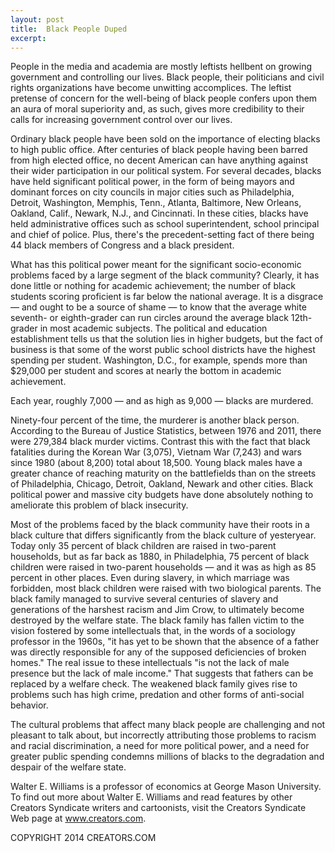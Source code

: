```yaml
---
layout: post
title:  Black People Duped
excerpt:
---
```


People in the media and academia are mostly leftists hellbent on growing government and controlling our lives. Black people, their politicians and civil rights organizations have become unwitting accomplices. The leftist pretense of concern for the well-being of black people confers upon them an aura of moral superiority and, as such, gives more credibility to their calls for increasing government control over our lives.

Ordinary black people have been sold on the importance of electing blacks to high public office. After centuries of black people having been barred from high elected office, no decent American can have anything against their wider participation in our political system. For several decades, blacks have held significant political power, in the form of being mayors and dominant forces on city councils in major cities such as Philadelphia, Detroit, Washington, Memphis, Tenn., Atlanta, Baltimore, New Orleans, Oakland, Calif., Newark, N.J., and Cincinnati. In these cities, blacks have held administrative offices such as school superintendent, school principal and chief of police. Plus, there's the precedent-setting fact of there being 44 black members of Congress and a black president.

What has this political power meant for the significant socio-economic problems faced by a large segment of the black community? Clearly, it has done little or nothing for academic achievement; the number of black students scoring proficient is far below the national average. It is a disgrace — and ought to be a source of shame — to know that the average white seventh- or eighth-grader can run circles around the average black 12th-grader in most academic subjects. The political and education establishment tells us that the solution lies in higher budgets, but the fact of business is that some of the worst public school districts have the highest spending per student. Washington, D.C., for example, spends more than $29,000 per student and scores at nearly the bottom in academic achievement.

Each year, roughly 7,000 — and as high as 9,000 — blacks are murdered.

 Ninety-four percent of the time, the murderer is another black person. According to the Bureau of Justice Statistics, between 1976 and 2011, there were 279,384 black murder victims. Contrast this with the fact that black fatalities during the Korean War (3,075), Vietnam War (7,243) and wars since 1980 (about 8,200) total about 18,500. Young black males have a greater chance of reaching maturity on the battlefields than on the streets of Philadelphia, Chicago, Detroit, Oakland, Newark and other cities. Black political power and massive city budgets have done absolutely nothing to ameliorate this problem of black insecurity.

Most of the problems faced by the black community have their roots in a black culture that differs significantly from the black culture of yesteryear. Today only 35 percent of black children are raised in two-parent households, but as far back as 1880, in Philadelphia, 75 percent of black children were raised in two-parent households — and it was as high as 85 percent in other places. Even during slavery, in which marriage was forbidden, most black children were raised with two biological parents. The black family managed to survive several centuries of slavery and generations of the harshest racism and Jim Crow, to ultimately become destroyed by the welfare state. The black family has fallen victim to the vision fostered by some intellectuals that, in the words of a sociology professor in the 1960s, "it has yet to be shown that the absence of a father was directly responsible for any of the supposed deficiencies of broken homes." The real issue to these intellectuals "is not the lack of male presence but the lack of male income." That suggests that fathers can be replaced by a welfare check. The weakened black family gives rise to problems such has high crime, predation and other forms of anti-social behavior.

The cultural problems that affect many black people are challenging and not pleasant to talk about, but incorrectly attributing those problems to racism and racial discrimination, a need for more political power, and a need for greater public spending condemns millions of blacks to the degradation and despair of the welfare state.

Walter E. Williams is a professor of economics at George Mason University. To find out more about Walter E. Williams and read features by other Creators Syndicate writers and cartoonists, visit the Creators Syndicate Web page at www.creators.com.

COPYRIGHT 2014 CREATORS.COM
